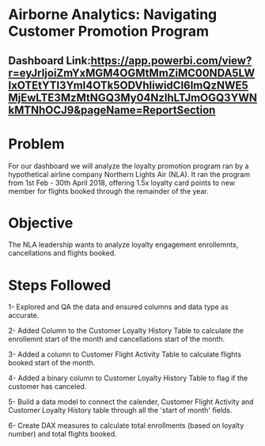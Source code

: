 # Airborne Analytics: Navigating Customer Promotion Program

## Dashboard Link:https://app.powerbi.com/view?r=eyJrIjoiZmYxMGM4OGMtMmZiMC00NDA5LWIxOTEtYTI3YmI4OTk5ODVhIiwidCI6ImQzNWE5MjEwLTE3MzMtNGQ3My04NzlhLTJmOGQ3YWNkMTNhOCJ9&pageName=ReportSection

# Problem

For our dashboard we will analyze the loyalty promotion program ran by a hypothetical airline company Northern Lights Air (NLA). It ran the program from 1st Feb - 30th April 2018, offering 1.5x loyalty card points to new member for flights booked through the remainder of the year.

# Objective

The NLA leadership wants to analyze loyalty engagement enrollemnts, cancellations and flights booked.

# Steps Followed

1- Explored and QA the data and ensured columns and data type as accurate.

2- Added Column to the Customer Loyalty History Table to calculate the enrollemnt start of the month and cancellations start of the month.

3- Added a column to Customer Flight Activity Table to calculate flights booked start of the month.

4- Added a binary column to Customer Loyalty History Table to flag if the customer has canceled.

5- Build a data model to connect the calender, Customer Flight Activity and Customer Loyalty History table through all the 'start of month' fields.

6- Create DAX measures to calculate total enrollments (based on loyalty number) and total flights booked.



